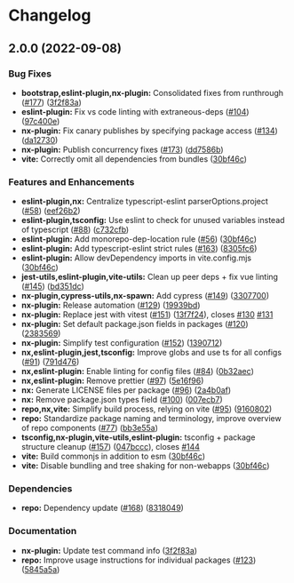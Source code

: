 # Changelog

## 2.0.0 (2022-09-08)


### Bug Fixes

* **bootstrap,eslint-plugin,nx-plugin:** Consolidated fixes from runthrough ([#177](https://github.com/eternagame/workspace-helpers/issues/177)) ([3f2f83a](https://github.com/eternagame/workspace-helpers/commit/3f2f83ae389571d658ac6b9856f5b247d28d8d76))
* **eslint-plugin:** Fix vs code linting with extraneous-deps ([#104](https://github.com/eternagame/workspace-helpers/issues/104)) ([97c400e](https://github.com/eternagame/workspace-helpers/commit/97c400e4645d8e6a611d41600bf7a3ee049108ff))
* **nx-plugin:** Fix canary publishes by specifying package access ([#134](https://github.com/eternagame/workspace-helpers/issues/134)) ([da12730](https://github.com/eternagame/workspace-helpers/commit/da127304c07afaa8a31c74dcd210bc8b291b7a88))
* **nx-plugin:** Publish concurrency fixes ([#173](https://github.com/eternagame/workspace-helpers/issues/173)) ([dd7586b](https://github.com/eternagame/workspace-helpers/commit/dd7586b1f2bf50d246d63256d447b259ebc2c5f0))
* **vite:** Correctly omit all dependencies from bundles ([30bf46c](https://github.com/eternagame/workspace-helpers/commit/30bf46c938a36308a4753698e1cf344e8c0ea66b))


### Features and Enhancements

* **eslint-plugin,nx:** Centralize typescript-eslint parserOptions.project ([#58](https://github.com/eternagame/workspace-helpers/issues/58)) ([eef26b2](https://github.com/eternagame/workspace-helpers/commit/eef26b2921563f930403b7fa4e9a39d118cbccbd))
* **eslint-plugin,tsconfig:** Use eslint to check for unused variables instead of typescript ([#88](https://github.com/eternagame/workspace-helpers/issues/88)) ([c732cfb](https://github.com/eternagame/workspace-helpers/commit/c732cfb79a105508e1c87e415016eb52e69a7e22))
* **eslint-plugin:** Add monorepo-dep-location rule ([#56](https://github.com/eternagame/workspace-helpers/issues/56)) ([30bf46c](https://github.com/eternagame/workspace-helpers/commit/30bf46c938a36308a4753698e1cf344e8c0ea66b))
* **eslint-plugin:** Add typescript-eslint strict rules ([#163](https://github.com/eternagame/workspace-helpers/issues/163)) ([8305fc6](https://github.com/eternagame/workspace-helpers/commit/8305fc6560c6ebde36e91658ec02fa71b11a9073))
* **eslint-plugin:** Allow devDependency imports in vite.config.mjs ([30bf46c](https://github.com/eternagame/workspace-helpers/commit/30bf46c938a36308a4753698e1cf344e8c0ea66b))
* **jest-utils,eslint-plugin,vite-utils:** Clean up peer deps +  fix vue linting ([#145](https://github.com/eternagame/workspace-helpers/issues/145)) ([bd351dc](https://github.com/eternagame/workspace-helpers/commit/bd351dca0dd7471d3ae2caee32820fb12173317f))
* **nx-plugin,cypress-utils,nx-spawn:** Add cypress ([#149](https://github.com/eternagame/workspace-helpers/issues/149)) ([3307700](https://github.com/eternagame/workspace-helpers/commit/3307700da7fcd0ea95473d00ff6e82c295fa2ff8))
* **nx-plugin:** Release automation ([#129](https://github.com/eternagame/workspace-helpers/issues/129)) ([19939bd](https://github.com/eternagame/workspace-helpers/commit/19939bdd7643c1784e6fa634eae51c19cb4f520c))
* **nx-plugin:** Replace jest with vitest ([#151](https://github.com/eternagame/workspace-helpers/issues/151)) ([13f7f24](https://github.com/eternagame/workspace-helpers/commit/13f7f2482cf50b6e58ce4f95dc7fe703f51a7874)), closes [#130](https://github.com/eternagame/workspace-helpers/issues/130) [#131](https://github.com/eternagame/workspace-helpers/issues/131)
* **nx-plugin:** Set default package.json fields in packages ([#120](https://github.com/eternagame/workspace-helpers/issues/120)) ([2383569](https://github.com/eternagame/workspace-helpers/commit/2383569c1a8bb1fa8d40ec04e130d9c0e42674d9))
* **nx-plugin:** Simplify test configuration ([#152](https://github.com/eternagame/workspace-helpers/issues/152)) ([1390712](https://github.com/eternagame/workspace-helpers/commit/13907129d07b99aa9254da2a7c6d425ec6caaa52))
* **nx,eslint-plugin,jest,tsconfig:** Improve globs and use ts for all configs ([#91](https://github.com/eternagame/workspace-helpers/issues/91)) ([791d476](https://github.com/eternagame/workspace-helpers/commit/791d4765ca3a32472fdfa356ae138544bbab7c0a))
* **nx,eslint-plugin:** Enable linting for config files ([#84](https://github.com/eternagame/workspace-helpers/issues/84)) ([0b32aec](https://github.com/eternagame/workspace-helpers/commit/0b32aec17249f3583f3849552e5041776a4e02e0))
* **nx,eslint-plugin:** Remove prettier ([#97](https://github.com/eternagame/workspace-helpers/issues/97)) ([5e16f96](https://github.com/eternagame/workspace-helpers/commit/5e16f96996686a37c9a068cde54405cda19575bb))
* **nx:** Generate LICENSE files per package ([#96](https://github.com/eternagame/workspace-helpers/issues/96)) ([2a4b0af](https://github.com/eternagame/workspace-helpers/commit/2a4b0af5be7336b9a6f8640bffef10302c746fbd))
* **nx:** Remove package.json types field ([#100](https://github.com/eternagame/workspace-helpers/issues/100)) ([007ecb7](https://github.com/eternagame/workspace-helpers/commit/007ecb769fe7d4b4136674205b8ee160bd3c51a1))
* **repo,nx,vite:** Simplify build process, relying on vite ([#95](https://github.com/eternagame/workspace-helpers/issues/95)) ([9160802](https://github.com/eternagame/workspace-helpers/commit/916080226041433552449370bde7f9fe0c057c53))
* **repo:** Standardize package naming and terminology, improve overview of repo components ([#77](https://github.com/eternagame/workspace-helpers/issues/77)) ([bb3e55a](https://github.com/eternagame/workspace-helpers/commit/bb3e55aab019662c8cc1ab7624c46178d2015fe4))
* **tsconfig,nx-plugin,vite-utils,eslint-plugin:** tsconfig + package structure cleanup ([#157](https://github.com/eternagame/workspace-helpers/issues/157)) ([047bccc](https://github.com/eternagame/workspace-helpers/commit/047bcccf57b504e85631ddf06ec56d5c8728d310)), closes [#144](https://github.com/eternagame/workspace-helpers/issues/144)
* **vite:** Build commonjs in addition to esm ([30bf46c](https://github.com/eternagame/workspace-helpers/commit/30bf46c938a36308a4753698e1cf344e8c0ea66b))
* **vite:** Disable bundling and tree shaking for non-webapps ([30bf46c](https://github.com/eternagame/workspace-helpers/commit/30bf46c938a36308a4753698e1cf344e8c0ea66b))


### Dependencies

* **repo:** Dependency update ([#168](https://github.com/eternagame/workspace-helpers/issues/168)) ([8318049](https://github.com/eternagame/workspace-helpers/commit/831804974c84b216a97104b89e04017422e3282c))


### Documentation

* **nx-plugin:** Update test command info ([3f2f83a](https://github.com/eternagame/workspace-helpers/commit/3f2f83ae389571d658ac6b9856f5b247d28d8d76))
* **repo:** Improve usage instructions for individual packages ([#123](https://github.com/eternagame/workspace-helpers/issues/123)) ([5845a5a](https://github.com/eternagame/workspace-helpers/commit/5845a5a3b1fcf9c020638155086b86496af88bc8))
